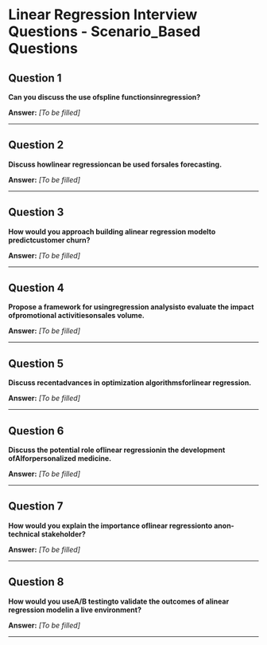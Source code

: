 # Linear Regression Interview Questions - Scenario_Based Questions

## Question 1

**Can you discuss the use ofspline functionsinregression?**

**Answer:** _[To be filled]_

---

## Question 2

**Discuss howlinear regressioncan be used forsales forecasting.**

**Answer:** _[To be filled]_

---

## Question 3

**How would you approach building alinear regression modelto predictcustomer churn?**

**Answer:** _[To be filled]_

---

## Question 4

**Propose a framework for usingregression analysisto evaluate the impact ofpromotional activitiesonsales volume.**

**Answer:** _[To be filled]_

---

## Question 5

**Discuss recentadvances in optimization algorithmsforlinear regression.**

**Answer:** _[To be filled]_

---

## Question 6

**Discuss the potential role oflinear regressionin the development ofAIforpersonalized medicine.**

**Answer:** _[To be filled]_

---

## Question 7

**How would you explain the importance oflinear regressionto anon-technical stakeholder?**

**Answer:** _[To be filled]_

---

## Question 8

**How would you useA/B testingto validate the outcomes of alinear regression modelin a live environment?**

**Answer:** _[To be filled]_

---

